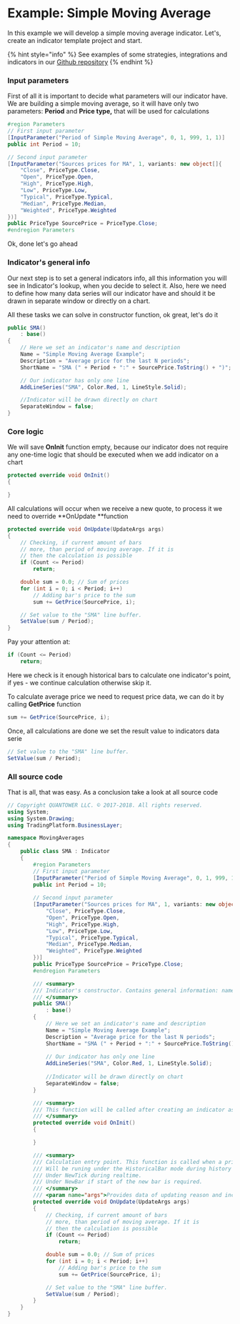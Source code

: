 # Example: Simple Moving Average

In this example we will develop a simple moving average indicator. Let's, create an indicator template project and start.

{% hint style="info" %}
See examples of some strategies, integrations and indicators in our [Github repository](https://github.com/Quantower/Examples)
{% endhint %}

### Input parameters

First of all it is important to decide what parameters will our indicator have. We are building a simple moving average, so it will have only two parameters: **Period** and **Price type,** that will be used for calculations

```csharp
#region Parameters
// First input parameter
[InputParameter("Period of Simple Moving Average", 0, 1, 999, 1, 1)]
public int Period = 10;

// Second input parameter
[InputParameter("Sources prices for MA", 1, variants: new object[]{
    "Close", PriceType.Close,
    "Open", PriceType.Open,
    "High", PriceType.High,
    "Low", PriceType.Low,
    "Typical", PriceType.Typical,
    "Median", PriceType.Median,
    "Weighted", PriceType.Weighted
})]
public PriceType SourcePrice = PriceType.Close;
#endregion Parameters
```

Ok, done let's go ahead 

### Indicator's general info

Our next step is to set a general indicators info, all this information you will see in Indicator's lookup, when you decide to select it. Also, here we need to define how many data series will our indicator have and should it be drawn in separate window or directly on a chart.

All these tasks we can solve in constructor function, ok great, let's do it

```csharp
public SMA()
    : base()
{
    // Here we set an indicator's name and description
    Name = "Simple Moving Average Example";
    Description = "Average price for the last N periods";
    ShortName = "SMA (" + Period + ":" + SourcePrice.ToString() + ")";

    // Our indicator has only one line 
    AddLineSeries("SMA", Color.Red, 1, LineStyle.Solid);

    //Indicator will be drawn directly on chart 
    SeparateWindow = false;
}
```

### Core logic

We will save **OnInit** function empty, because our indicator does not require any one-time logic that should be executed when we add indicator on a chart

```csharp
protected override void OnInit()
{

}
```

All calculations will occur when we receive a new quote, to process it we need to override **OnUpdate **function

```csharp
protected override void OnUpdate(UpdateArgs args)
{
    // Checking, if current amount of bars
    // more, than period of moving average. If it is
    // then the calculation is possible
    if (Count <= Period)
        return;

    double sum = 0.0; // Sum of prices
    for (int i = 0; i < Period; i++)
        // Adding bar's price to the sum
        sum += GetPrice(SourcePrice, i);

    // Set value to the "SMA" line buffer.
    SetValue(sum / Period);
}
```

Pay your attention at: 

```csharp
if (Count <= Period)
    return;
```

Here we check is it enough historical bars to calculate one indicator's point, if yes - we continue calculation otherwise skip it.

To calculate average price we need to request price data, we can do it by calling **GetPrice** function

```csharp
sum += GetPrice(SourcePrice, i);
```

Once, all calculations are done we set the result value to indicators data serie

```csharp
// Set value to the "SMA" line buffer.
SetValue(sum / Period);
```

### All source code

That is all, that was easy. As a conclusion take a look at all source code

```csharp
// Copyright QUANTOWER LLC. © 2017-2018. All rights reserved.
using System;
using System.Drawing;
using TradingPlatform.BusinessLayer;

namespace MovingAverages
{
    public class SMA : Indicator
    {
        #region Parameters
        // First input parameter
        [InputParameter("Period of Simple Moving Average", 0, 1, 999, 1, 1)]
        public int Period = 10;
        
        // Second input parameter
        [InputParameter("Sources prices for MA", 1, variants: new object[]{
            "Close", PriceType.Close,
            "Open", PriceType.Open,
            "High", PriceType.High,
            "Low", PriceType.Low,
            "Typical", PriceType.Typical,
            "Median", PriceType.Median,
            "Weighted", PriceType.Weighted
        })]
        public PriceType SourcePrice = PriceType.Close;
        #endregion Parameters

        /// <summary>
        /// Indicator's constructor. Contains general information: name, description, LineSeries etc. 
        /// </summary>
        public SMA()
            : base()
        {
            // Here we set an indicator's name and description
            Name = "Simple Moving Average Example";
            Description = "Average price for the last N periods";
            ShortName = "SMA (" + Period + ":" + SourcePrice.ToString() + ")";
        
            // Our indicator has only one line 
            AddLineSeries("SMA", Color.Red, 1, LineStyle.Solid);
        
            //Indicator will be drawn directly on chart 
            SeparateWindow = false;
        }

        /// <summary>
        /// This function will be called after creating an indicator as well as after its input params reset or chart (symbol or timeframe) updates.
        /// </summary>
        protected override void OnInit()
        {

        }

        /// <summary>
        /// Calculation entry point. This function is called when a price data updates. 
        /// Will be runing under the HistoricalBar mode during history loading. 
        /// Under NewTick during realtime. 
        /// Under NewBar if start of the new bar is required.
        /// </summary>
        /// <param name="args">Provides data of updating reason and incoming price.</param>
        protected override void OnUpdate(UpdateArgs args)
        {
            // Checking, if current amount of bars
            // more, than period of moving average. If it is
            // then the calculation is possible
            if (Count <= Period)
                return;

            double sum = 0.0; // Sum of prices
            for (int i = 0; i < Period; i++)
                // Adding bar's price to the sum
                sum += GetPrice(SourcePrice, i);

            // Set value to the "SMA" line buffer.
            SetValue(sum / Period);
        }
    }
}

```
